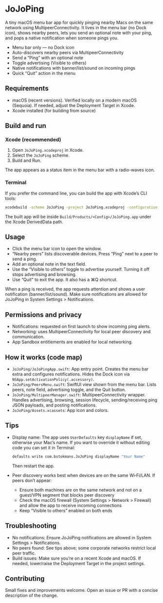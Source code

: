 # JoJoPing

A tiny macOS menu bar app for quickly pinging nearby Macs on the same network using MultipeerConnectivity. It lives in the menu bar (no Dock icon), shows nearby peers, lets you send an optional note with your ping, and pops a native notification when someone pings you.

- Menu bar only — no Dock icon
- Auto-discovers nearby peers via MultipeerConnectivity
- Send a “Ping” with an optional note
- Toggle advertising (Visible to others)
- Native notifications with banner/list/sound on incoming pings
- Quick “Quit” action in the menu

## Requirements

- macOS (recent versions). Verified locally on a modern macOS (Sequoia). If needed, adjust the Deployment Target in Xcode.
- Xcode installed (for building from source)

## Build and run

### Xcode (recommended)
1. Open `JoJoPing.xcodeproj` in Xcode.
2. Select the `JoJoPing` scheme.
3. Build and Run.

The app appears as a status item in the menu bar with a radio-waves icon.

### Terminal
If you prefer the command line, you can build the app with Xcode’s CLI tools:

```zsh
xcodebuild -scheme JoJoPing -project JoJoPing.xcodeproj -configuration Release build
```

The built app will be inside `Build/Products/<Config>/JoJoPing.app` under the Xcode DerivedData path.

## Usage

- Click the menu bar icon to open the window.
- “Nearby peers” lists discoverable devices. Press “Ping” next to a peer to send a ping.
- Add an optional note in the text field.
- Use the “Visible to others” toggle to advertise yourself. Turning it off stops advertising and browsing.
- Use “Quit” to exit the app. It also has a ⌘Q shortcut.

When a ping is received, the app requests attention and shows a user notification (banner/list/sound). Make sure notifications are allowed for JoJoPing in System Settings > Notifications.

## Permissions and privacy

- Notifications: requested on first launch to show incoming ping alerts.
- Networking: uses MultipeerConnectivity for local peer discovery and communication.
- App Sandbox entitlements are enabled for local networking.

## How it works (code map)

- `JoJoPing/JoJoPingApp.swift`: App entry point. Creates the menu bar extra and configures notifications. Hides the Dock icon via `NSApp.setActivationPolicy(.accessory)`.
- `JoJoPing/PeersMenu.swift`: SwiftUI view shown from the menu bar. Lists peers, note field, advertising toggle, and the Quit button.
- `JoJoPing/MultipeerManager.swift`: MultipeerConnectivity wrapper. Handles advertising, browsing, session lifecycle, sending/receiving ping JSON payloads, and posting notifications.
- `JoJoPing/Assets.xcassets`: App icon and colors.

## Tips

- Display name: The app uses `UserDefaults` key `displayName` if set, otherwise your Mac’s name. If you want to override it without editing code you can set it in Terminal:

  ```zsh
  defaults write com.bstokmans.JoJoPing displayName "Your Name"
  ```

  Then restart the app.

- Peer discovery works best when devices are on the same Wi‑Fi/LAN. If peers don’t appear:
  - Ensure both machines are on the same network and not on a guest/VPN segment that blocks peer discovery
  - Check the macOS firewall (System Settings > Network > Firewall) and allow the app to receive incoming connections
  - Keep “Visible to others” enabled on both ends

## Troubleshooting

- No notifications: Ensure JoJoPing notifications are allowed in System Settings > Notifications.
- No peers found: See tips above; some corporate networks restrict local peer traffic.
- Build issues: Make sure you’re on a recent Xcode and macOS. If needed, lower/raise the Deployment Target in the project settings.

## Contributing

Small fixes and improvements welcome. Open an issue or PR with a concise description of the change.